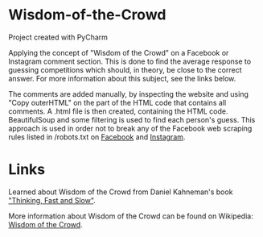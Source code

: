 # Wisdom-of-the-Crowd
Project created with PyCharm

Applying the concept of "Wisdom of the Crowd" on a Facebook or Instagram comment section. This is done to find the average response to guessing competitions which should, in theory, be close to the correct answer. For more information about this subject, see the links below.

The comments are added manually, by inspecting the website and using "Copy outerHTML" on the part of the HTML code that contains all comments. A .html file is then created, containing the HTML code. BeautifulSoup and some filtering is used to find each person's guess. This approach is used in order not to break any of the Facebook web scraping rules listed in /robots.txt on [Facebook](https://facebook.com/robots.txt) and [Instagram](https://instagram.com/robots.txt). 

# Links
Learned about Wisdom of the Crowd from Daniel Kahneman's book ["Thinking, Fast and Slow"](https://www.amazon.com/Thinking-Fast-Slow-Daniel-Kahneman/dp/0374533555).

More information about Wisdom of the Crowd can be found on Wikipedia: [Wisdom of the Crowd](https://en.wikipedia.org/wiki/Wisdom_of_the_crowd).
